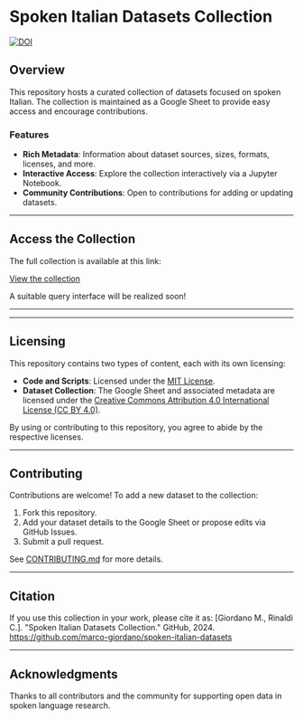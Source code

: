 # Spoken Italian Datasets Collection

[![DOI](https://zenodo.org/badge/DOI/10.5281/zenodo.14246196.svg)](https://doi.org/10.5281/zenodo.14246196)

## Overview
This repository hosts a curated collection of datasets focused on spoken Italian. The collection is maintained as a Google Sheet to provide easy access and encourage contributions. 

### Features
- **Rich Metadata**: Information about dataset sources, sizes, formats, licenses, and more.
- **Interactive Access**: Explore the collection interactively via a Jupyter Notebook.
- **Community Contributions**: Open to contributions for adding or updating datasets.

---

## Access the Collection
The full collection is available at this link:

[View the collection](https://github.com/marco-giordano/spoken-italian-datasets/blob/main/data/spoken_italian_datasets.csv)

A suitable query interface will be realized soon!

---
<!--
## Explore with Jupyter Notebook
Use the included Jupyter Notebook to:
- Search and filter datasets.
- Visualize dataset metadata.
- Generate links for direct access to resources.

<!--[![Launch Binder](https://mybinder.org/badge_logo.svg)](https://mybinder.org/v2/gh/yourusername/spoken-italian-datasets/main?filepath=notebooks%2Fexplore_datasets.ipynb)-->

---

## Licensing

This repository contains two types of content, each with its own licensing:

- **Code and Scripts**: Licensed under the [MIT License](LICENSE).
- **Dataset Collection**: The Google Sheet and associated metadata are licensed under the [Creative Commons Attribution 4.0 International License (CC BY 4.0)](https://creativecommons.org/licenses/by/4.0/).

By using or contributing to this repository, you agree to abide by the respective licenses.

---

## Contributing

Contributions are welcome! To add a new dataset to the collection:
1. Fork this repository.
2. Add your dataset details to the Google Sheet or propose edits via GitHub Issues.
3. Submit a pull request.

See [CONTRIBUTING.md](CONTRIBUTING.md) for more details.

---

## Citation

If you use this collection in your work, please cite it as:
[Giordano M., Rinaldi C.]. "Spoken Italian Datasets Collection." GitHub, 2024. https://github.com/marco-giordano/spoken-italian-datasets

---

## Acknowledgments
Thanks to all contributors and the community for supporting open data in spoken language research.
